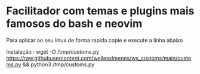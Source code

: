 # Facilitador com temas e plugins mais famosos do bash e neovim

Para aplicar ao seu linux de forma rapida copie e execute a linha abaixo 


Instalação :  wget -O /tmp/customs.py https://raw.githubusercontent.com/wellesximenes/ws_customs/main/customs.py && python3 /tmp/customs.py

